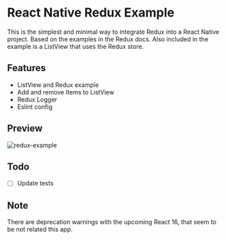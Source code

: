 # React Native Redux Example
This is the simplest and minimal way to integrate Redux into a React Native project. Based on the examples in the Redux docs. Also included in the example is a ListView that uses the Redux store.

## Features
- ListView and Redux example
- Add and remove Items to ListView
- Redux Logger
- Eslint config

## Preview
![redux-example](https://user-images.githubusercontent.com/100900/27217976-d7a7c356-5217-11e7-880f-7569a8ec2a62.gif)

## Todo
- [ ] Update tests

## Note
There are deprecation warnings with the upcoming React 16, that seem to be not related this app.
